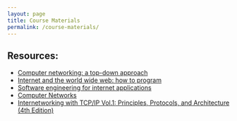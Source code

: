 ```yaml
---
layout: page
title: Course Materials
permalink: /course-materials/
---
```


## Resources:
* [ Computer networking: a top-down approach ](https://eclass.teicrete.gr/modules/document/file.php/TP326/%CE%98%CE%B5%CF%89%CF%81%CE%AF%CE%B1%20(Lectures)/Computer_Networking_A_Top-Down_Approach.pdf)
* [ Internet and the world wide web: how to program ](http://s2.bitdownload.ir/Ebook/Computer%20Science/Programming%20Languages/HTML,%20CSS,%20Javascript,%20Ajax/Deitel%20-%20Internet%20&%20World%20Wide%20Web%20-%20How%20to%20Program%202e%20(2001).pdf)
* [ Software engineering for internet applications ](http://www.kiarash.net/Teaching/22-24-118/Resources/Software%20Engineering%20for%20Internet%20Applications.pdf)
* [ Computer Networks ](https://theswissbay.ch/pdf/Gentoomen%20Library/Networking/Prentice%20Hall%20-%20Computer%20Networks%20Tanenbaum%204ed.pdf)
* [ Internetworking with TCP/IP Vol.1: Principles, Protocols, and Architecture (4th Edition)](https://doc.lagout.org/network/Internetworking%20with%20TCP_IP%20%20Vol%20I.pdf)

